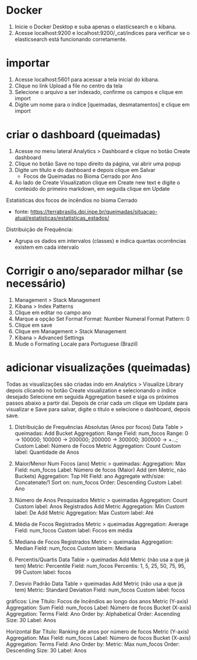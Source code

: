 # Docker
1. Inicie o Docker Desktop e suba apenas o elasticsearch e o kibana.
2. Acesse localhost:9200 e localhost:9200/_cat/indices para verificar se o elasticsearch está funcionando corretamente.

# importar
1. Acesse localhost:5601 para acessar a tela inicial do kibana.
2. Clique no link Upload a file no centro da tela
3. Selecione o arquivo a ser indexado, confirme os campos e clique em import
4. Digite um nome para o índice [queimadas, desmatamentos] e clique em import

# criar o dashboard (queimadas)
1. Acesse no menu lateral Analytics > Dashboard e clique no botão Create dashboard
2. Clique no botão Save no topo direito da página, vai abrir uma popup
3. Digite um título e do dashboard e depois clique em Salvar
     - Focos de Queimadas no Bioma Cerrado por Ano
4. Ao lado de Create Visualization clique em Create new text e digite o conteúdo do primeiro markdown, em seguida clique em Update

Estatísticas dos focos de incêndios no bioma Cerrado
 - fonte: https://terrabrasilis.dpi.inpe.br/queimadas/situacao-atual/estatisticas/estatisticas_estados/

Distribuição de Frequência: 
 - Agrupa os dados em intervalos (classes) e indica quantas ocorrências existem em cada intervalo

# Corrigir o ano/separador milhar (se necessário)
1. Management > Stack Management
2. Kibana > Index Patterns
3. Clique em editar no campo ano
4. Marque a opção Set Format
     Format: Number
     Numeral Format Pattern: 0
5. Clique em save
6. Clique em Management > Stack Management
7. Kibana > Advanced Settings
8. Mude o Formating Locale para Portuguese (Brazil)

# adicionar visualizações (queimadas)
Todas as visualizações são criadas indo em Analytics > Visualize Library
depois clicando no botão Create visualization e selecionando o índice desejado
Selecione em seguida Aggregation based e siga os próximos passos abaixo a partir daí.
Depois de criar cada um clique em Update para visualizar e Save para salvar, digite o título e selecione o dashboard, depois save.

1. Distribuição de Frequências Absolutas (Anos por focos)
Data Table > queimadas:
Add Bucket
     Aggregation: Range
     Field: num_focos
     Range: 0 -> 100000; 100000 -> 200000; 200000 -> 300000; 300000 -> +...; 
     Custom Label: Número de Focos
Metric
     Aggregation: Count
     Custom label: Quantidade de Anos

2. Maior/Menor Num Focos (ano)
Metric > queimadas:
     Aggregation: Max
     Field: num_focos
     Label: Número de focos (Maior)
Add (em Metric, não Buckets)
     Aggregation: Top Hit
     Field: ano
     Aggregate with/size: Concatenate/1
     Sort on: num_focos
     Order: Descending
     Custom Label: Ano

3. Número de Anos Pesquisados
Metric > queimadas
     Aggregation: Count
     Custom label: Anos Registrados
Add Metric
     Aggregation: Min
     Custom label: De
Add Metric
     Aggregation: Max
     Custom label: Até

4. Média de Focos Registrados
Metric > queimadas
     Aggregation: Average
     Field: num_focos
     Custom label: Focos em média

5. Mediana de Focos Registrados
Metric > queimadas
     Aggregation: Median
     Field: num_focos
     Custom labem: Mediana

6. Percentis/Quartis
Data Table > queimadas
Add Metric (não usa a que já tem)
     Metric: Percentile
     Field: num_focos
     Percentis: 1, 5, 25, 50, 75, 95, 99
     Custom label: focos

7. Desvio Padrão
Data Table > queimadas
Add Metric (não usa a que já tem)
     Metric: Standard Deviation 
     Field: num_focos
     Custom label: focos

gráficos:
Line
Título: Focos de Incêndios ao longo dos anos
Metric (Y-axis)
     Aggregation: Sum
     Field: num_focos
     Label: Número de focos
Bucket (X-axis)
     Aggregation: Terms
     Field: Ano
     Order by: Alphabetical
     Order: Ascending
     Size: 30
     Label: Anos

Horizontal Bar
Título: Ranking de anos por número de focos
Metric (Y-axis)
     Aggregation: Max
     Field: num_focos
     Label: Número de focos
Bucket (X-axis)
     Aggregation: Terms
     Field: Ano
     Order by: Metric: Max num_focos
     Order: Descending
     Size: 30
     Label: Anos